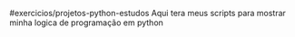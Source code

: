 #exercicios/projetos-python-estudos
Aqui tera meus scripts para mostrar minha logica de programação em python
